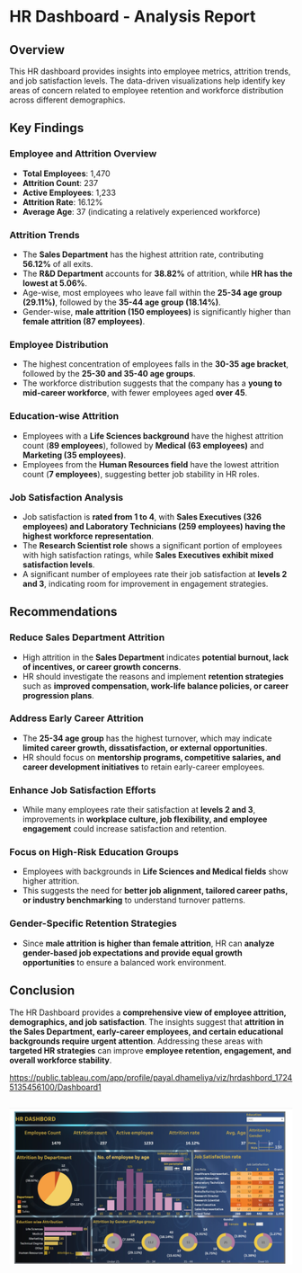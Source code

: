 # HR Dashboard - Analysis Report  

##  Overview  
This HR dashboard provides insights into employee metrics, attrition trends, and job satisfaction levels. The data-driven visualizations help identify key areas of concern related to employee retention and workforce distribution across different demographics.  

## Key Findings  

### Employee and Attrition Overview  
- **Total Employees**: 1,470  
- **Attrition Count**: 237  
- **Active Employees**: 1,233  
- **Attrition Rate**: 16.12%  
- **Average Age**: 37 (indicating a relatively experienced workforce)  

### Attrition Trends  
- The **Sales Department** has the highest attrition rate, contributing **56.12%** of all exits.  
- The **R&D Department** accounts for **38.82%** of attrition, while **HR has the lowest at 5.06%**.  
- Age-wise, most employees who leave fall within the **25-34 age group (29.11%)**, followed by the **35-44 age group (18.14%)**.  
- Gender-wise, **male attrition (150 employees)** is significantly higher than **female attrition (87 employees)**.  

###  Employee Distribution  
- The highest concentration of employees falls in the **30-35 age bracket**, followed by the **25-30 and 35-40 age groups**.  
- The workforce distribution suggests that the company has a **young to mid-career workforce**, with fewer employees aged **over 45**.  

###  Education-wise Attrition  
- Employees with a **Life Sciences background** have the highest attrition count (**89 employees**), followed by **Medical (63 employees)** and **Marketing (35 employees)**.  
- Employees from the **Human Resources field** have the lowest attrition count (**7 employees**), suggesting better job stability in HR roles.  

###  Job Satisfaction Analysis  
- Job satisfaction is **rated from 1 to 4**, with **Sales Executives (326 employees) and Laboratory Technicians (259 employees) having the highest workforce representation**.  
- The **Research Scientist role** shows a significant portion of employees with high satisfaction ratings, while **Sales Executives exhibit mixed satisfaction levels**.  
- A significant number of employees rate their job satisfaction at **levels 2 and 3**, indicating room for improvement in engagement strategies.  

## Recommendations  

### Reduce Sales Department Attrition  
- High attrition in the **Sales Department** indicates **potential burnout, lack of incentives, or career growth concerns**.  
- HR should investigate the reasons and implement **retention strategies** such as **improved compensation, work-life balance policies, or career progression plans**.  

###  Address Early Career Attrition  
- The **25-34 age group** has the highest turnover, which may indicate **limited career growth, dissatisfaction, or external opportunities**.  
- HR should focus on **mentorship programs, competitive salaries, and career development initiatives** to retain early-career employees.  

### Enhance Job Satisfaction Efforts  
- While many employees rate their satisfaction at **levels 2 and 3**, improvements in **workplace culture, job flexibility, and employee engagement** could increase satisfaction and retention.  

###  Focus on High-Risk Education Groups  
- Employees with backgrounds in **Life Sciences and Medical fields** show higher attrition.  
- This suggests the need for **better job alignment, tailored career paths, or industry benchmarking** to understand turnover patterns.  

###  Gender-Specific Retention Strategies  
- Since **male attrition is higher than female attrition**, HR can **analyze gender-based job expectations and provide equal growth opportunities** to ensure a balanced work environment.  

##  Conclusion  
The HR Dashboard provides a **comprehensive view of employee attrition, demographics, and job satisfaction**. The insights suggest that **attrition in the Sales Department, early-career employees, and certain educational backgrounds require urgent attention**. Addressing these areas with **targeted HR strategies** can improve **employee retention, engagement, and overall workforce stability**.  

https://public.tableau.com/app/profile/payal.dhameliya/viz/hrdashbord_17245135456100/Dashboard1

![HR Dashboard](image.png)
---
